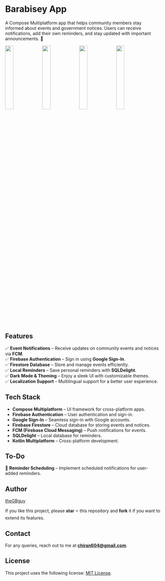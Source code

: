 # Barabisey App
A Compose Multiplatform app that helps community members stay informed about events and government notices. Users can receive notifications, add their own reminders, and stay updated with important announcements. 🚀

<img src="https://github.com/user-attachments/assets/3198801a-d7ed-4a83-ad7b-0ccb98f4a68c" width="23%"></img> <img src="https://github.com/user-attachments/assets/a4f9b5cd-ee49-418d-afce-fc7cbea89489" width="23%"></img> <img src="https://github.com/user-attachments/assets/6cbdfb2e-afec-47c1-b054-60bc46159577" width="23%"></img> <img src="https://github.com/user-attachments/assets/3928803f-ca84-4afb-ab38-156314ddacb3" width="23%"></img>

## Features
✅ **Event Notifications** – Receive updates on community events and notices via **FCM**.  
✅ **Firebase Authentication** – Sign in using **Google Sign-In**.  
✅ **Firestore Database** – Store and manage events efficiently.  
✅ **Local Reminders** – Save personal reminders with **SQLDelight**.  
✅ **Dark Mode & Theming** – Enjoy a sleek UI with customizable themes.  
✅ **Localization Support** – Multilingual support for a better user experience.

## Tech Stack
- **Compose Multiplatform** – UI framework for cross-platform apps.
- **Firebase Authentication** – User authentication and sign-in.
- **Google Sign-In** – Seamless sign-in with Google accounts.
- **Firebase Firestore** – Cloud database for storing events and notices.
- **FCM (Firebase Cloud Messaging)** – Push notifications for events.
- **SQLDelight** – Local database for reminders.
- **Kotlin Multiplatform** – Cross-platform development.

## To-Do
🚧 **Reminder Scheduling** – Implement scheduled notifications for user-added reminders.

## Author
[theGBguy](https://github.com/theGBguy)

If you like this project, please **star** ⭐ this repository and **fork** it if you want to extend its features.

## Contact
For any queries, reach out to me at **<chiran604@gmail.com>**.

## License
This project uses the following license: [MIT License](https://github.com/theGBguy/BarabiseyApp/blob/main/LICENSE).  
